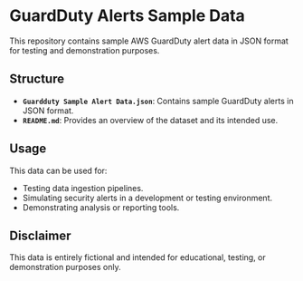 # GuardDuty Alerts Sample Data

This repository contains sample AWS GuardDuty alert data in JSON format for testing and demonstration purposes.

## Structure

- **`Guardduty Sample Alert Data.json`**: Contains sample GuardDuty alerts in JSON format.
- **`README.md`**: Provides an overview of the dataset and its intended use.

## Usage

This data can be used for:

- Testing data ingestion pipelines.
- Simulating security alerts in a development or testing environment.
- Demonstrating analysis or reporting tools.

## Disclaimer

This data is entirely fictional and intended for educational, testing, or demonstration purposes only.
